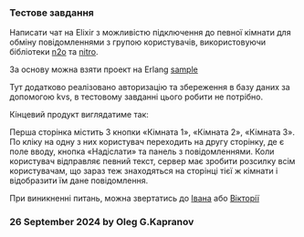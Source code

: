 ### Тестове завдання

Написати чат на Elixir з можливістю підключення до певної кімнати
для обміну повідомленнями з групою користувачів, використовуючи
бібліотеки [n2o][1] та [nitro][2].

За основу можна взяти проект на Erlang [sample][3]

Тут додатково реалізовано авторизацію та збереження в базу даних
за допомогою kvs, в тестовому завданні цього робити не потрібно.

Кінцевий продукт виглядатиме так:

Перша сторінка містить 3 кнопки «Кімната 1», «Кімната 2», «Кімната 3».
По кліку на одну з них користувач переходить на другу сторінку, де
є поле вводу, кнопка «Надіслати» та панель з повідомленнями.
Коли користувач відправляє певний текст, сервер має зробити розсилку
всім користувачам, що зараз теж знаходяться на сторінці тієї ж кімнати
і відобразити їм дане повідомлення.

При виникненні питань, можна звертатись до [Івана][4] або [Вікторії][5]

### 26 September 2024 by Oleg G.Kapranov

[1]: https://github.com/synrc/n2o
[2]: https://github.com/synrc/nitro
[3]: https://github.com/synrc/sample
[4]: https://t.me/SunRiseCC
[5]: https://t.me/VictoryK
